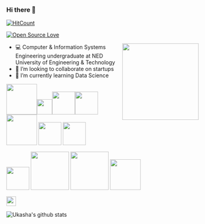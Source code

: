 ### Hi there 👋

<!--
**ukashasohail/ukashasohail** is a ✨ _special_ ✨ repository because its `README.md` (this file) appears on your GitHub profile.

Here are some ideas to get you started:

- 🔭 I’m currently working on ...
- 🌱 I’m currently learning ...
- 👯 I’m looking to collaborate on ...
- 🤔 I’m looking for help with ...
- 💬 Ask me about ...
- 📫 How to reach me: ...
- 😄 Pronouns: ...
- ⚡ Fun fact: ...
-->

[![HitCount](http://hits.dwyl.com/ukashasohail/ukashasohail.svg)](http://hits.dwyl.com/ukashasohail/ukashasohail)

<!-- visitors as of 13th July 2020 -->
<!-- down -->
<!-- [![Visitors](https://visitor-badge.glitch.me/badge?page_id=ukashasohail.visitor-badge)](https://github.com/ukashasohail)  -->

[![Open Source Love](https://badges.frapsoft.com/os/v2/open-source.svg?v=103)](https://github.com/ukashasohail)

<img align='right' src='https://user-images.githubusercontent.com/5713670/87202985-820dcb80-c2b6-11ea-9f56-7ec461c497c3.gif' width='200"'>

- 💻 Computer & Information Systems Engineering undergraduate at NED University of Engineering & Technology
- 👯 I’m looking to collaborate on startups
- 🌱 I’m currently learning Data Science

<img src="https://upload.wikimedia.org/wikipedia/commons/thumb/archive/d/d9/20160518085101%21Node.js_logo.svg/120px-Node.js_logo.svg.png" width="80"><img src = "https://upload.wikimedia.org/wikipedia/commons/thumb/c/c3/Python-logo-notext.svg/1200px-Python-logo-notext.svg.png" width="40"><img src = "https://cdn.iconscout.com/icon/free/png-256/c-programming-569564.png" width="60"><img src = "https://seeklogo.com/images/C/c-logo-1B1817C041-seeklogo.com.png" width="60"><img src = "https://alphaville.github.io/optimization-engine/img/docker.gif" width="80">
<img src = "https://seeklogo.com/images/K/kubernetes-logo-3A67038EAB-seeklogo.com.png" width="60">
<img src = "https://miro.medium.com/max/438/1*0G5zu7CnXdMT9pGbYUTQLQ.png" width="60">

<img src="https://upload.wikimedia.org/wikipedia/commons/thumb/d/d5/Rust_programming_language_black_logo.svg/1024px-Rust_programming_language_black_logo.svg.png" width="60">
<img src="https://upload.wikimedia.org/wikipedia/commons/6/64/Expressjs.png" width="100">
<img src="https://cdn.worldvectorlogo.com/logos/mongodb.svg" width="100">
<img src="https://cdn.worldvectorlogo.com/logos/mysql.svg" width="80">
<img src="" width="">
<img src="" width="">
<img src="" width="">
<img src="" width="">
<img src="" width="">
<img src="" width="">
<img src="" width="">

<img src="" width="">

<p>

<!-- <a href="https://www.twitter.com/ukashasohail"><img src="https://img.shields.io/badge/twitter-%231DA1F2.svg?&style=for-the-badge&logo=twitter&logoColor=white" height=25></a> -->

<a href="https://www.linkedin.com/in/ukashasohail"><img src="https://img.shields.io/badge/linkedin-%230077B5.svg?&style=for-the-badge&logo=linkedin&logoColor=white" height=25></a>

<!-- <a href="https://www.instagram.com/ukashasohail/"><img src="https://img.shields.io/badge/instagram-%23E4405F.svg?&style=for-the-badge&logo=instagram&logoColor=white" height=25></a>  -->

<!-- <a href="https://medium.com/"><img src="https://img.shields.io/badge/medium-%2312100E.svg?&style=for-the-badge&logo=medium&logoColor=white" height=25></a>  -->

<!-- <a href="https://dev.to/"><img src="https://img.shields.io/badge/DEV.TO-%230A0A0A.svg?&style=for-the-badge&logo=dev-dot-to&logoColor=white" height=25></a></p> -->

![Ukasha's github stats](https://github-readme-stats.vercel.app/api?username=ukashasohail&show_icons=true&title_color=fff&icon_color=79ff97&text_color=9f9f9f&bg_color=151515)
